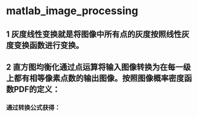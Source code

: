 # matlab_image_processing

## 1 灰度线性变换就是将图像中所有点的灰度按照线性灰度变换函数进行变换。

## 2 直方图均衡化通过点运算将输入图像转换为在每一级上都有相等像素点数的输出图像。按照图像概率密度函数PDF的定义：

### 通过转换公式获得：
